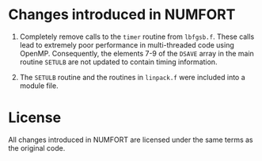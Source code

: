 
# Changes introduced in NUMFORT #

1.  Completely remove calls to the `timer` routine from `lbfgsb.f`. 
    These calls lead to extremely poor performance in multi-threaded code
    using OpenMP.
    Consequently, the elements 7-9 of the `DSAVE` array in the main routine
    `SETULB` are not updated to contain timing information.
    
2.  The `SETULB` routine and the routines in `linpack.f` were included into
    a module file.
    
    
# License #

All changes introduced in NUMFORT are licensed under the same terms as the
original code.


